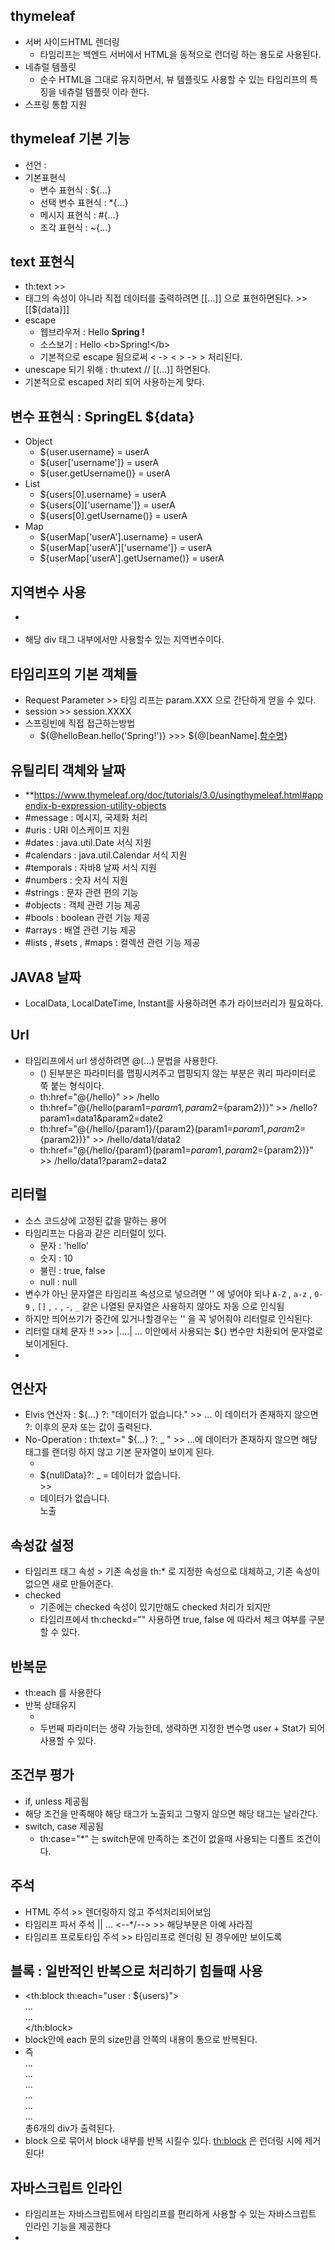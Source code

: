 ## thymeleaf
 - 서버 사이드HTML 렌더링
   - 타임리프는 백엔드 서버에서 HTML을 동적으로 런더링 하는 용도로 사용된다.
 - 네츄럴 템플릿
   - 순수 HTML을 그대로 유지하면서, 뷰 템플릿도 사용할 수 있는 타임리프의 특징을 네츄럴 템플릿 이라 한다.
 - 스프링 통합 지원
 
## thymeleaf 기본 기능
 - 선언 : <html xmlns:th="http://www.thymeleaf.org">
 - 기본표현식
   - 변수 표현식 : ${...}
   - 선택 변수 표현식 : *{...}
   - 메시지 표현식 : #{...}
   - 조각 표현식 : ~{...}


## text 표현식
 - th:text >> <span th:text="${date}">
 - 태그의 속성이 아니라 직접 데이터를 출력하려면 [[...]] 으로 표현하면된다. >> [[${data}]]
 - escape 
   - 웹브라우저 : Hello <b>Spring ! </b>
   - 소스보기 :   Hello &lt;b&gt;Spring!&lt;/b&gt;
   - 기본적으로 escape 됨으로써 < -> &lt;  > -> &gt;  처리된다.
 - unescape 되기 위해 : th:utext // [(...)]  하면된다.
 - 기본적으로 escaped 처리 되어 사용하는게 맞다.

## 변수 표현식 : SpringEL ${data} 
   - Object
      - ${user.username} = userA
      - ${user['username']} = userA
      - ${user.getUsername()} = userA
   - List
     - ${users[0].username} = userA
     - ${users[0]['username']} = userA
     - ${users[0].getUsername()} = userA
   - Map
     - ${userMap['userA'].username} = userA
     - ${userMap['userA']['username']} = userA
     - ${userMap['userA'].getUsername()} = userA

## 지역변수 사용
 - <div th:with="[사용할 변수명]=${변수에 들어갈 데이터}"> </div>
 - 해당 div 태그 내부에서만 사용할수 있는 지역변수이다.

## 타임리프의 기본 객체들
 - Request Parameter >> 타임 리프는 param.XXX 으로 간단하게 얻을 수 있다.
 - session >> session.XXXX 
 - 스프링빈에 직접 접근하는방법
   - ${@helloBean.hello('Spring!')} >>> ${@[beanName].[함수명](파라미터)}

## 유틸리티 객체와 날짜
 - **https://www.thymeleaf.org/doc/tutorials/3.0/usingthymeleaf.html#appendix-b-expression-utility-objects
 - #message : 메시지, 국제화 처리
 - #uris : URI 이스케이프 지원
 - #dates : java.util.Date 서식 지원
 - #calendars : java.util.Calendar 서식 지원
 - #temporals : 자바8 날짜 서식 지원
 - #numbers : 숫자 서식 지원
 - #strings : 문자 관련 편의 기능
 - #objects : 객체 관련 기능 제공
 - #bools : boolean 관련 기능 제공
 - #arrays : 배열 관련 기능 제공
 - #lists , #sets , #maps : 컬렉션 관련 기능 제공

## JAVA8 날짜
 - LocalData, LocalDateTime, Instant를 사용하려면 추가 라이브러리가 필요하다. 


## Url
 - 타임리프에서 url 생성하려면 @(...) 문법을 사용한다.
   - () 된부분은 파라미터를 맵핑시켜주고 맵핑되지 않는 부분은 쿼리 파라미터로 쭉 붙는 형식이다.
   - th:href="@{/hello}" >>   /hello
   - th:href="@{/hello(param1=${param1}, param2=${param2})}"  >> /hello?param1=data1&param2=date2 
   - th:href="@{/hello/{param1}/{param2}(param1=${param1}, param2=${param2})}" >>  /hello/data1/data2
   - th:href="@{/hello/{param1}(param1=${param1}, param2=${param2})}" >>  /hello/data1?param2=data2

## 리터럴
 - 소스 코드상에 고정된 값을 말하는 용어
 - 타임리프는 다음과 같은 리터럴이 있다.
   - 문자 : 'hello'
   - 숫지 : 10
   - 불린 : true, false
   - null : null
 - 변수가 아닌 문자열은 타임리프 속성으로 넣으려면 '' 에 넣어야 되나  `A-Z` , `a-z` , `0-9` , `[]` , `.` , `-`, `_` 같은 나열된 문자열은 사용하지 않아도 자동 으로 인식됨
 - 하지만 띄어쓰기가 중간에 있거나할경우는 '' 을 꼭 넣어줘야 리터럴로 인식된다.
 - 리터럴 대체 문자 !! >>>  |....|   ... 이안에서 사용되는 ${} 변수만 치환되어 문자열로 보이게된다.
 - <span th:text="|hello ${data}|">

## 연산자
 - Elvis 연산자 : ${...} ?: "데이터가 없습니다." >> ... 이 데이터가 존재하지 않으면  ?: 이후의 문자 또는 값이 출력된다.
 - No-Operation  : th:text=" ${...} ?: _ " >> ...에 데이터가 존재하지 않으면 해당 태그를 랜더링 하지 않고 기본 문자열이 보이게 된다.
   - <li>${nullData}?: _ = <span th:text="${nullData}?: _">데이터가 없습니다.</span></li> >> <li>데이터가 없습니다.</li> 노출
   
## 속성값 설정
 - 타임리프 태그 속성 > 기존 속성을 th:* 로 지정한 속성으로 대체하고, 기존 속성이 없으면 새로 만들어준다.
 - checked 
   - 기존에는 checked 속성이 있기만해도 checked 처리가 되지만
   - 타임리프에서 th:checkd="" 사용하면 true, false 에 따라서 체크 여부를 구분할 수 있다.


## 반복문
 - th:each 를 사용한다
 - 반복 상태유지
    - <tr th:each="user, userStat : ${users}"></tr>
    - 두번째 파라미터는 생략 가능한데, 생략하면 지정한 변수명 user + Stat가 되어 사용할 수 있다.


## 조건부 평가
 - if, unless 제공됨
 - 해당 조건을 만족해야 해당 태그가 노출되고 그렇지 않으면 해당 태그는 날라간다.
 - switch, case 제공됨 
   - th:case="*" 는 switch문에 만족하는 조건이 없을때 사용되는 디폴트 조건이다.


## 주석
 - HTML 주석                  <!-- -->                                        >> 렌더링하지 않고 주석처리되어보임
 - 타임리프 파서 주석           <!--/* */-->  || <!--/*--> ...  <--*/-->        >> 해당부분은 아예 사라짐
 - 타임리프 프로토타입 주석      <!--/*/ /*/-->                                  >> 타임리프로 렌더링 된 경우에만 보이도록

## 블록 : 일반적인 반복으로 처리하기 힘들때 사용
 - <th:block th:each="user : ${users}"> <div>...</div><div>...</div> </th:block>
 - block안에 each 문의 size만큼  안쪽의 내용이 통으로 반복된다.
 - 즉 <div>...</div><div>...</div><div>...</div><div>...</div><div>...</div><div>...</div> 총6개의 div가 출력된다.
 - block 으로 묶어서 block 내부를 반복 시킬수 있다. <th:block> 은 런더링 시에 제거된다!

## 자바스크립트 인라인
 - 타임리프는 자바스크립트에서 타임리프를 편리하게 사용할 수 있는 자바스크립트 인라인 기능을 제공한다
 - <script th:inline="javascript">
 - html 내의 <script> 태그내에서 thymeleaf 문법사용을 편리하게 해주는 속성으로
 - 텍스트 렌더링 >> [[${user.username]] >> userA >> "userA"  
 - 내추철 템플릿 >> /*[[${user.username}]]*/ "test username";   
   - /*[[${user.username}]]*/ 값이 렌더링이 되면 해당값을 쓰고
   - 그렇지 않으면 "test username"; 값을 사용한다. >> 기본일시 무조건 이게 노출됨
 - 객체 처리를 진행해준다
   - 기존 : user.toString() 값이 노출되는데
   - 사용 : 객체를 JSON으로 변환하여 노출시켜준다.
 - 인라인 each
   - [# th:each="user, stat: ${users}"] var user[[${stat.count}]] = [[${user}]]  [/]    ... 안에서 해당 each문에 대한 변수를 사용할 수 있다.
   - 결과 >>
    - var user1 = {"username":"UserA","age":10}
    - var user2 = {"username":"UserB","age":20}
    - var user3 = {"username":"UserC","age":30}
    


